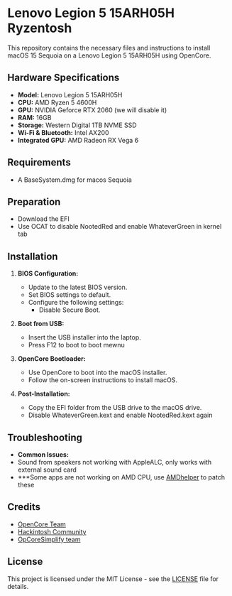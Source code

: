 # Lenovo Legion 5 15ARH05H Ryzentosh

This repository contains the necessary files and instructions to install macOS 15 Sequoia on a Lenovo Legion 5 15ARH05H using OpenCore.

## Hardware Specifications

- **Model:** Lenovo Legion 5 15ARH05H
- **CPU:** AMD Ryzen 5 4600H
- **GPU:** NVIDIA Geforce RTX 2060 (we will disable it)
- **RAM:** 16GB
- **Storage:** Western Digital 1TB NVME SSD
- **Wi-Fi & Bluetooth:** Intel AX200
- **Integrated GPU:** AMD Radeon RX Vega 6

## Requirements
- A BaseSystem.dmg for macos Sequoia

## Preparation
- Download the EFI
- Use OCAT to disable NootedRed and enable WhateverGreen in kernel tab
## Installation

1. **BIOS Configuration:**
   - Update to the latest BIOS version.
   - Set BIOS settings to default.
   - Configure the following settings:
     - Disable Secure Boot.

2. **Boot from USB:**
   - Insert the USB installer into the laptop.
   - Press F12 to boot to boot mewnu

3. **OpenCore Bootloader:**
   - Use OpenCore to boot into the macOS installer.
   - Follow the on-screen instructions to install macOS.

4. **Post-Installation:**
   - Copy the EFI folder from the USB drive to the macOS drive.
   - Disable WhateverGreen.kext and enable NootedRed.kext again

## Troubleshooting

- **Common Issues:**
- Sound from speakers not working with AppleALC, only works with external sound card
- ***Some apps are not working on AMD CPU, use [AMDhelper](https://github.com/alvindimas05/AMDHelper) to patch these

## Credits

- [OpenCore Team](https://dortania.github.io/OpenCore-Install-Guide/)
- [Hackintosh Community](https://www.tonymacx86.com/)
- [OpCoreSimplify team](https://github.com/lzhoang2801/OpCore-Simplify/)

## License

This project is licensed under the MIT License - see the [LICENSE](LICENSE) file for details.
